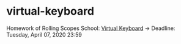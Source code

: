 # virtual-keyboard

Homework of Rolling Scopes School: [Virtual Keyboard](https://BertFrontEnd.github.io/virtual-keyboard/index.html) -> Deadline: Tuesday, April 07, 2020 23:59
